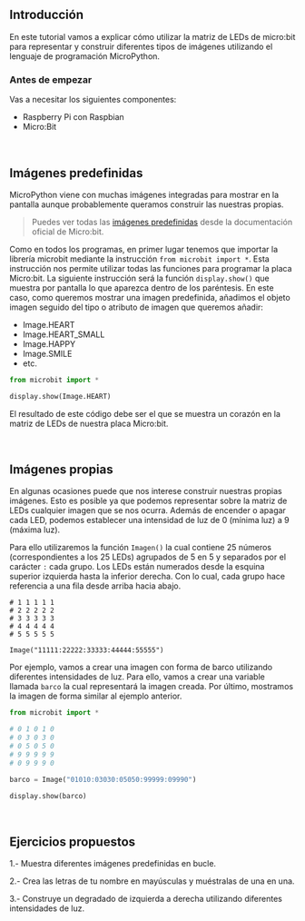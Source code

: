 ## Introducción

En este tutorial vamos a explicar cómo utilizar la matriz de LEDs de micro:bit para representar y construir diferentes tipos de imágenes utilizando el lenguaje de programación MicroPython.

### Antes de empezar

Vas a necesitar los siguientes componentes:

- Raspberry Pi con Raspbian
- Micro:Bit



<br />



## Imágenes predefinidas

MicroPython viene con muchas imágenes integradas para mostrar en la pantalla aunque probablemente queramos construir las nuestras propias.

> Puedes ver todas las [imágenes predefinidas](https://microbit-micropython.readthedocs.io/en/latest/tutorials/images.html) desde la documentación oficial de Micro:bit.

Como en todos los programas, en primer lugar tenemos que importar la librería microbit mediante la instrucción `from microbit import *`. Esta instrucción nos permite utilizar todas las funciones para programar la placa Micro:bit. La siguiente instrucción será la función `display.show()` que muestra por pantalla lo que aparezca dentro de los paréntesis. En este caso, como queremos mostrar una imagen predefinida, añadimos el objeto imagen seguido del tipo o atributo de imagen que queremos añadir:

- Image.HEART
- Image.HEART_SMALL
- Image.HAPPY
- Image.SMILE
- etc.

```python
from microbit import *

display.show(Image.HEART)
```

El resultado de este código debe ser el que se muestra un corazón en la matriz de LEDs de nuestra placa Micro:bit.



<br />



## Imágenes propias

En algunas ocasiones puede que nos interese construir nuestras propias imágenes. Esto es posible ya que podemos representar sobre la matriz de LEDs cualquier imagen que se nos ocurra. Además de encender o apagar cada LED, podemos establecer una intensidad de luz de 0 (mínima luz) a 9 (máxima luz).

Para ello utilizaremos la función `Imagen()` la cual contiene 25 números (correspondientes a los 25 LEDs) agrupados de 5 en 5 y separados por el carácter `:` cada grupo. Los LEDs están numerados desde la esquina superior izquierda hasta la inferior derecha. Con lo cual, cada grupo hace referencia a una fila desde arriba hacia abajo.

```
# 1 1 1 1 1
# 2 2 2 2 2
# 3 3 3 3 3
# 4 4 4 4 4
# 5 5 5 5 5

Image("11111:22222:33333:44444:55555")
```

Por ejemplo, vamos a crear una imagen con forma de barco utilizando diferentes intensidades de luz. Para ello, vamos a crear una variable llamada `barco` la cual representará la imagen creada. Por último, mostramos la imagen de forma similar al ejemplo anterior.

```python
from microbit import *

# 0 1 0 1 0
# 0 3 0 3 0
# 0 5 0 5 0
# 9 9 9 9 9
# 0 9 9 9 0

barco = Image("01010:03030:05050:99999:09990")

display.show(barco)
```



<br />



## Ejercicios propuestos

1.- Muestra diferentes imágenes predefinidas en bucle.

2.- Crea las letras de tu nombre en mayúsculas y muéstralas de una en una.

3.- Construye un degradado de izquierda a derecha utilizando diferentes intensidades de luz.
